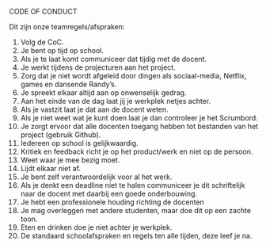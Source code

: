 CODE OF CONDUCT

Dit zijn onze teamregels/afspraken:
1.	Volg de CoC.
2.	Je bent op tijd op school.
3.	Als je te laat komt communiceer dat tijdig met de docent.
4.	Je werkt tijdens de projecturen aan het project.
5.	Zorg dat je niet wordt afgeleid door dingen als sociaal-media, Netflix, games en dansende Randy’s.
6.	Je spreekt elkaar altijd aan op onwenselijk gedrag.
7.	Aan het einde van de dag laat jij je werkplek netjes achter.
8.	Als je vastzit laat je dat aan de docent weten.
9.	Als je niet weet wat je kunt doen laat je dan controleer je het Scrumbord.
10.	Je zorgt ervoor dat alle docenten toegang hebben tot bestanden van het project (gebruik Github).
11.	Iedereen op school is gelijkwaardig.
12.	Kritiek en feedback richt je op het product/werk en niet op de persoon.
13.	Weet waar je mee bezig moet.
14.	Lijdt elkaar niet af.
15.	Je bent zelf verantwoordelijk voor al het werk.
16.	Als je denkt een deadline niet te halen communiceer je dit schriftelijk naar de docent met daarbij een goede onderbouwing.
17.	Je hebt een professionele houding richting de docenten
18.	Je mag overleggen met andere studenten, maar doe dit op een zachte toon.
19.	Eten en drinken doe je niet achter je werkplek.
20.	De standaard schoolafspraken en regels ten alle tijden, deze leef je na.
